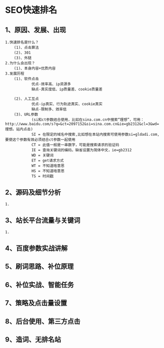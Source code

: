 # SEO快速排名
## 1、原因、发展、出现
    1.快速排名是什么？
        (1)、点击算法
        (2)、301
        (3)、外链
    2.为什么会出现？
        (1)、本身内容+优质内容
    3.发展历程
        (1)、软件点击
                优点-效率高、ip资源多
                缺点-真实度低、ip质量差、cookie质量差
                
        (2)、人工互点
                优点-ip真实、行为轨迹真实、cookie真实
                缺点-限制多、效率低
        (3)、URL参数
                (si和ct参数结合使用，比如在sina.com.cn中搜索“理想”，可用：http://www.baidu.com/s?q=&ct=2097152&si=sina.com.cn&ie=gb2312&cl=3&wd=理想。站内点击)
                SI = 在限定的域名中搜索,比如想在本站内搜索可使用参数si=gldadi.com,要使这个参数有效必须结合ct参数一起使用
                CT = 此值一般是一串数字，可能是搜索请求的验证码
                IE = 查询关键词的编码，缺省设置为简体中文，ie=gb2312
                WD = 关键词
                ET = get请求方式
                WT = 不知道啥意思
                HS = 不知道啥意思
                TS = 时间戳
            
## 2、源码及细节分析
    1.
## 3、站长平台流量与关键词
    1.
## 4、百度参数实战讲解
## 5、刷词思路、补位原理
## 6、补位实战、智能任务
## 7、策略及点击量设置
## 8、后台使用、第三方点击
## 9、造词、无排名站
